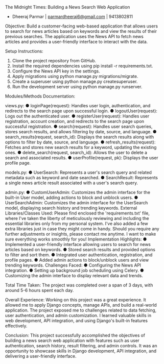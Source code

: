 The Midnight Times: Building a News Search Web Application
- Dheeraj Parmar | parmardheeraj6@gmail.com | 9413802811


Objective:
Build a customer-facing web-based application that allows users to search for news articles
based on keywords and view the results of their previous searches. The application uses the
News API to fetch news articles and provides a user-friendly interface to interact with the data.


Setup Instructions:
1. Clone the project repository from GitHub.
2. Install the required dependencies using pip install -r requirements.txt.
3. Configure the News API key in the settings.
4. Apply migrations using python manage.py migrations/migrate.
5. Create a superuser using python manage.py createsuperuser.
6. Run the development server using python manage.py runserver.


Modules/Methods Documentation:

views.py:
● loginPage(request): Handles user login, authentication, and redirects to the search page
upon successful login.
● logoutUser(request): Logs out the authenticated user.
● registerUser(request): Handles user registration, account creation, and redirects to the
search page upon successful registration.
● search(request): Handles user search queries, stores search results, and allows filtering
by date, source, and language.
● search_results(request, search_id): Displays the search results along with options to
filter by date, source, and language.
● refresh_results(request): Fetches and stores new search results for a keyword, updating
the existing ones.
● delete_search(request, search_id): Allows the user to delete a search and associated
results.
● userProfile(request, pk): Displays the user profile page.

models.py:
● UserSearch: Represents a user's search query and related metadata such as keyword
and date searched.
● SearchResult: Represents a single news article result associated with a user's search
query.

admin.py:
● CustomUserAdmin: Customizes the admin interface for the built-in User model, adding
actions to block and unblock users.
● UserSearchAdmin: Customizes the admin interface for the UserSearch model,
displaying search history and trending keywords.
External Libraries/Classes Used:
Please find enclosed the 'requirements.txt' file, where I've taken the liberty of
meticulously reviewing and including the essential libraries only from my personal
system. I've also added a few extra libraries just in case they might come in handy.
Should you require any further adjustments or insights, please contact me anytime.
I want to make sure everything works smoothly for you!
Implementation Highlights:
● Implemented a user-friendly interface allowing users to search for news articles based
on keywords.
● Stored search results and provided options to filter and sort them.
● Integrated user authentication, registration, and profile pages.
● Added admin actions to block/unblock users and view trending keywords.
Challenges Faced:
● Configuring the News API integration.
● Setting up background job scheduling using Celery.
● Customizing the admin interface to display relevant data and trends.


Total Time Taken:
The project was completed over a span of 3 days, with around 5-6 hours spent each day.


Overall Experience:
Working on this project was a great experience. It allowed me to apply Django concepts,
manage APIs, and build a real-world application. The project exposed me to challenges related
to data fetching, user authentication, and admin customization. I learned valuable skills in web
development, API integration, and using Django's built-in features effectively.


Conclusion:
This project successfully accomplished the objectives of building a news search web application
with features such as user authentication, search history, result filtering, and admin controls. It
was an opportunity to showcase skills in Django development, API integration, and delivering a
user-friendly interface.
